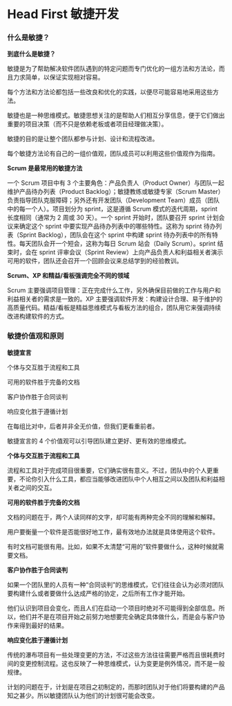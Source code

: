 # Head First 敏捷开发

### 什么是敏捷？

**到底什么是敏捷？**

敏捷是为了帮助解决软件团队遇到的特定问题而专门优化的一组方法和方法论，而且力求简单，以保证实现相对容易。

每个方法和方法论都包括一些改良和优化的实践，以便尽可能容易地采用这些方法。

敏捷也是一种思维模式。敏捷思想关注的是帮助人们相互分享信息，便于它们做出重要的项目决策（而不只是依赖老板或者项目经理做决策）。

敏捷的目的是让整个团队都参与计划、设计和流程改进。

每个敏捷方法论有自己的一组价值观，团队成员可以利用这些价值观作为指南。

**Scrum 是最常用的敏捷方法**

一个 Scrum 项目中有 3 个主要角色：产品负责人（Product Owner）与团队一起维护产品待办列表（Product Backlog）；敏捷教练或敏捷专家（Scrum Master）负责指导团队克服障碍；另外还有开发团队（Development Team）成员（团队中的每一个人）。项目划分为 sprint，这是遵循 Scrum 模式的迭代周期，sprint 长度相同（通常为 2 周或 30 天）。一个 sprint 开始时，团队要召开 sprint 计划会议来确定这个 sprint 中要实现产品待办列表中的哪些特性。这称为 sprint 待办列表（Sprint Backlog），团队会在这个 sprint 中构建 sprint 待办列表中的所有特性。每天团队会开一个短会，这称为每日 Scrum 站会（Daily Scrum）。sprint 结束时，会在 sprint 评审会议（Sprint Review）上向产品负责人和利益相关者演示可用的软件，团队还会召开一个回顾会议来总结学到的经验教训。

**Scrum、XP 和精益/看板强调完全不同的领域**

Scrum 主要强调项目管理：正在完成什么工作，另外确保目前做的工作与用户和利益相关者的需求是一致的。XP 主要强调软件开发：构建设计合理、易于维护的高质量代码。精益/看板是精益思维模式与看板方法的组合，团队用它来强调持续改进构建软件的方式。

### 敏捷价值观和原则

**敏捷宣言**

个体与交互胜于流程和工具

可用的软件胜于完备的文档

客户协作胜于合同谈判

响应变化胜于遵循计划

在每组比对中，后者并非全无价值，但我们更看重前者。

敏捷宣言的 4 个价值观可以引导团队建立更好、更有效的思维模式。

**个体与交互胜于流程和工具**

流程和工具对于完成项目很重要，它们确实很有意义。不过，团队中的个人更重要，不论你引入什么工具，都应当能够改进团队中个人相互之间以及团队和利益相关者之间的交互。

**可用的软件胜于完备的文档**

文档的问题在于，两个人读同样的文字，却可能有两种完全不同的理解和解释。

用户要衡量一个软件是否能很好地工作，最有效地办法就是具体使用这个软件。

有时文档可能很有用。比如，如果不太清楚“可用的”软件要做什么，这种时候就需要文档。

**客户协作胜于合同谈判**

如果一个团队里的人员有一种“合同谈判”的思维模式，它们往往会认为必须对团队要构建什么或者要做什么达成严格的协定，之后所有工作才能开始。

他们认识到项目会变化，而且人们在启动一个项目时绝对不可能得到全部信息。所以，他们并不是在项目开始之前努力地想要完全确定具体做什么，而是会与客户协作来得到最好的结果。

**响应变化胜于遵循计划**

传统的瀑布项目有一些处理变更的方法，不过这些方法往往需要严格而且很耗费时间的变更控制流程。这也反映了一种思维模式，认为变更是例外情况，而不是一般规律。

计划的问题在于，计划是在项目之初制定的，而那时团队对于他们将要构建的产品知之甚少。所以敏捷团队认为他们的计划很可能会改变。
